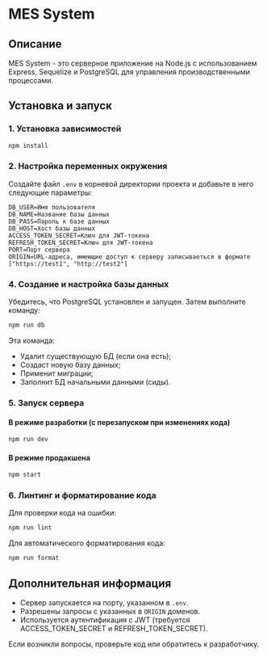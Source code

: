 # MES System

## Описание

MES System - это серверное приложение на Node.js с использованием Express, Sequelize и PostgreSQL для управления производственными процессами.

## Установка и запуск

### 1. Установка зависимостей

```sh
npm install
```

### 2. Настройка переменных окружения

Создайте файл `.env` в корневой директории проекта и добавьте в него следующие параметры:

```env
DB_USER=Имя пользователя
DB_NAME=Название базы данных
DB_PASS=Пароль к базе данных
DB_HOST=Хост базы данных
ACCESS_TOKEN_SECRET=Ключ для JWT-токена
REFRESH_TOKEN_SECRET=Ключ для JWT-токена
PORT=Порт сервера
ORIGIN=URL-адреса, имеющие доступ к серверу записываеться в формате ["https://test1", "http://test2"]
```

### 4. Создание и настройка базы данных

Убедитесь, что PostgreSQL установлен и запущен. Затем выполните команду:

```sh
npm run db
```

Эта команда:

- Удалит существующую БД (если она есть);
- Создаст новую базу данных;
- Применит миграции;
- Заполнит БД начальными данными (сиды).

### 5. Запуск сервера

#### В режиме разработки (с перезапуском при изменениях кода)

```sh
npm run dev
```

#### В режиме продакшена

```sh
npm start
```

### 6. Линтинг и форматирование кода

Для проверки кода на ошибки:

```sh
npm run lint
```

Для автоматического форматирования кода:

```sh
npm run format
```

## Дополнительная информация

- Сервер запускается на порту, указанном в `.env`.
- Разрешены запросы с указанных в `ORIGIN` доменов.
- Используется аутентификация с JWT (требуется ACCESS_TOKEN_SECRET и REFRESH_TOKEN_SECRET).

Если возникли вопросы, проверьте код или обратитесь к разработчику.
